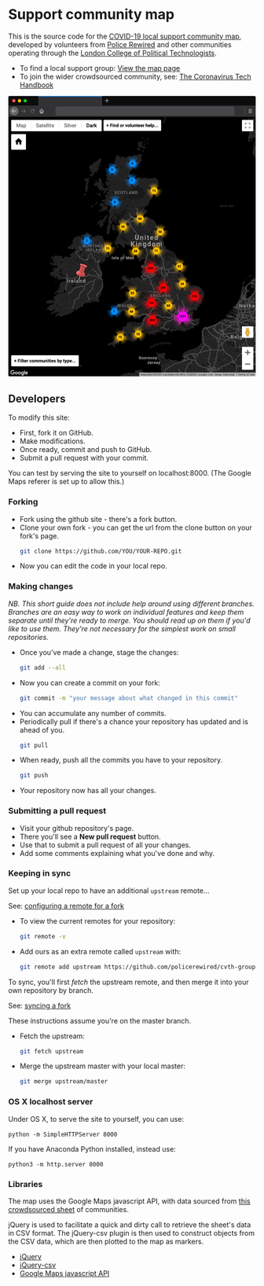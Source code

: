 # Support community map

This is the source code for the [COVID-19 local support community map](https://www.policerewired.org/home/covid-19/communities), developed by volunteers from [Police Rewired](https://policerewired.org) and other communities operating through the [London College of Political Technologists](https://nwspk.com).

* To find a local support group: [View the map page](https://www.policerewired.org/home/covid-19/communities)
* To join the wider crowdsourced community, see: [The Coronavirus Tech Handbook](https://coronavirustechhandbook.com)

![screenshot of the map](screenshots/002-browser-frame.png)

## Developers

To modify this site:

* First, fork it on GitHub.
* Make modifications.
* Once ready, commit and push to GitHub.
* Submit a pull request with your commit.

You can test by serving the site to yourself on localhost:8000. (The Google Maps referer is set up to allow this.)

### Forking

* Fork using the github site - there's a fork button.
* Clone your own fork - you can get the url from the clone button on your fork's page.
  ```bash
  git clone https://github.com/YOU/YOUR-REPO.git
  ```
* Now you can edit the code in your local repo.

### Making changes

_NB. This short guide does not include help around using different branches. Branches are an easy way to work on individual features and keep them separate until they're ready to merge. You should read up on them if you'd like to use them. They're not necessary for the simplest work on small repositories._

* Once you've made a change, stage the changes:
  ```bash
  git add --all
  ```
* Now you can create a commit on your fork:
  ```bash
  git commit -m "your message about what changed in this commit"
  ```
* You can accumulate any number of commits.
* Periodically pull if there's a chance your repository has updated and is ahead of you.
  ```bash
  git pull
  ```
* When ready, push all the commits you have to your repository.
  ```bash
  git push
  ```
* Your repository now has all your changes.

### Submitting a pull request

* Visit your github repository's page.
* There you'll see a **New pull request** button.
* Use that to submit a pull request of all your changes.
* Add some comments explaining what you've done and why.

### Keeping in sync

Set up your local repo to have an additional `upstream` remote...

See: [configuring a remote for a fork](https://help.github.com/en/github/collaborating-with-issues-and-pull-requests/configuring-a-remote-for-a-fork)

* To view the current remotes for your repository:
  ```bash
  git remote -v
  ```
* Add ours as an extra remote called `upstream` with:
  ```bash
  git remote add upstream https://github.com/policerewired/cvth-groups-map.git
  ```

To sync, you'll first _fetch_ the upstream remote, and then merge it into your own repository by branch.

See: [syncing a fork](https://help.github.com/en/github/collaborating-with-issues-and-pull-requests/syncing-a-fork)

These instructions assume you're on the master branch.

* Fetch the upstream:
  ```bash
  git fetch upstream
  ```
* Merge the upstream master with your local master:
  ```bash
  git merge upstream/master
  ```

### OS X localhost server

Under OS X, to serve the site to yourself, you can use:

```
python -m SimpleHTTPServer 8000
```

If you have Anaconda Python installed, instead use:

```
python3 -m http.server 8000
```

### Libraries

The map uses the Google Maps javascript API, with data sourced from [this crowdsourced sheet](https://docs.google.com/spreadsheets/d/117ukLjXiz8EfMjP-q9Aiu5XepQ39XK1W4DTMsE87llw/edit?usp=sharing) of communities.

jQuery is used to facilitate a quick and dirty call to retrieve the sheet's data in CSV format. The jQuery-csv plugin is then used to construct objects from the CSV data, which are then plotted to the map as markers.

* [jQuery](https://jquery.com/)
* [jQuery-csv](https://github.com/typeiii/jquery-csv)
* [Google Maps javascript API](https://developers.google.com/maps/documentation/javascript/tutorial)
